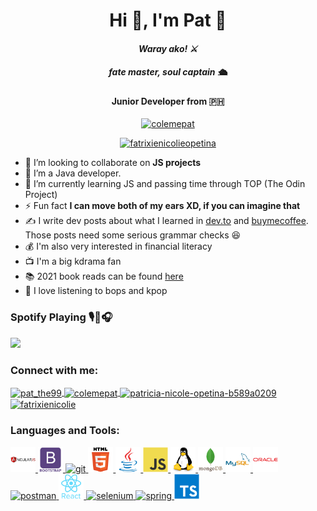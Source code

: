 
<h1 align="center">Hi 👋, I'm Pat 👧</h1>
<h4 align="center"><em>Waray ako! ⚔️</em></h4>
<h5 align="center"><em>fate master, soul captain 🛳️</em></h5>
<h4 align="center">Junior Developer from 🇵🇭</h4>
<p align="center"> 
  <a href="https://twitter.com/colemepat" target="blank">
    <img src="https://img.shields.io/twitter/follow/colemepat?logo=twitter&style=for-the-badge" alt="colemepat" />
  </a>
</p>
<p align="center"> 
  <a href="https://github.com/ryo-ma/github-profile-trophy">
    <img src="https://github-profile-trophy.vercel.app/?username=fatrixienicolieopetina&theme=onedark" alt="fatrixienicolieopetina"/>
  </a>
</p>

- 👯 I’m looking to collaborate on **JS projects**
- 👀 I’m a Java developer.
- 🌱 I’m currently learning JS and passing time through TOP (The Odin Project)
- ⚡ Fun fact **I can move both of my ears XD, if you can imagine that**
- ✍️ I write dev posts about what I learned in <a href="https://dev.to/pat_the99">dev.to</a> and <a href="https://www.buymeacoffee.com/patthe99">buymecoffee</a>. Those posts need some serious grammar checks 😆
- 💰 I'm also very interested in financial literacy
- 📺 I'm a big kdrama fan
- 📚 2021 book reads can be found <a href="https://fatrixienicolieopetina.github.io/book-library/">here</a> 
- 💓 I love listening to bops and kpop

<p align="left">
  <h3>Spotify Playing 🎙️💃🎧</h3>
  <a href="https://spotify-github-profile.vercel.app/api/view.svg?uid=patricianicole5899&redirect=true">
    <img src = "https://spotify-github-profile.vercel.app/api/view.svg?uid=patricianicole5899&cover_image=true&theme=default"/>
  </a>
 </p>

<h3 align="left">Connect with me:</h3>
<p align="left">
  <a href="https://dev.to/pat_the99" target="blank">
    <img align="center" src="https://cdn.jsdelivr.net/npm/simple-icons@3.0.1/icons/dev-dot-to.svg" alt="pat_the99" height="30" width="40" />
  </a>
  <a href="https://twitter.com/colemepat" target="blank"><img align="center" src="https://raw.githubusercontent.com/rahuldkjain/github-profile-readme-generator/6253936f99716cd30c07055d5d10e9332af37171/src/images/icons/Social/twitter.svg" alt="colemepat" height="30" width="40" />
  </a>
  <a href="https://linkedin.com/in/patricia-nicole-opetina-b589a0209" target="blank">
    <img align="center" src="https://raw.githubusercontent.com/rahuldkjain/github-profile-readme-generator/6253936f99716cd30c07055d5d10e9332af37171/src/images/icons/Social/linked-in-alt.svg" alt="patricia-nicole-opetina-b589a0209" height="30" width="40" />
  </a>
  <a href="https://stackoverflow.com/users/15243804/fatrixienicolie" target="blank">
    <img align="center" src="https://raw.githubusercontent.com/rahuldkjain/github-profile-readme-generator//6253936f99716cd30c07055d5d10e9332af37171/src/images/icons/Social/stack-overflow.svg" alt="fatrixienicolie" height="30" width="40" />
  </a>
</p>

<h3 align="left">Languages and Tools:</h3>
  <p align="left"> 
  <a href="https://angular.io" target="_blank"> 
    <img src="https://raw.githubusercontent.com/devicons/devicon/master/icons/angularjs/angularjs-original-wordmark.svg" alt="angularjs" width="40" height="40"/> 
  </a> 
  <a href="https://getbootstrap.com" target="_blank"> 
    <img src="https://raw.githubusercontent.com/devicons/devicon/master/icons/bootstrap/bootstrap-plain-wordmark.svg" alt="bootstrap" width="40" height="40"/> 
  </a> 
  <a href="https://git-scm.com/" target="_blank"> 
    <img src="https://www.vectorlogo.zone/logos/git-scm/git-scm-icon.svg" alt="git" width="40" height="40"/> 
  </a> 
  <a href="https://www.w3.org/html/" target="_blank"> 
    <img src="https://raw.githubusercontent.com/devicons/devicon/master/icons/html5/html5-original-wordmark.svg" alt="html5" width="40" height="40"/> 
  </a> 
  <a href="https://www.java.com" target="_blank"> 
    <img src="https://raw.githubusercontent.com/devicons/devicon/master/icons/java/java-original.svg" alt="java" width="40" height="40"/> 
  </a> 
  <a href="https://developer.mozilla.org/en-US/docs/Web/JavaScript" target="_blank"> 
    <img src="https://raw.githubusercontent.com/devicons/devicon/master/icons/javascript/javascript-original.svg" alt="javascript" width="40" height="40"/> 
  </a> 
  <a href="https://www.linux.org/" target="_blank"> 
    <img src="https://raw.githubusercontent.com/devicons/devicon/master/icons/linux/linux-original.svg" alt="linux" width="40" height="40"/> 
  </a> 
  <a href="https://www.mongodb.com/" target="_blank"> 
    <img src="https://raw.githubusercontent.com/devicons/devicon/master/icons/mongodb/mongodb-original-wordmark.svg" alt="mongodb" width="40" height="40"/> 
  </a> 
  <a href="https://www.mysql.com/" target="_blank"> 
    <img src="https://raw.githubusercontent.com/devicons/devicon/master/icons/mysql/mysql-original-wordmark.svg" alt="mysql" width="40" height="40"/> 
  </a> 
  <a href="https://www.oracle.com/" target="_blank"> 
    <img src="https://raw.githubusercontent.com/devicons/devicon/master/icons/oracle/oracle-original.svg" alt="oracle" width="40" height="40"/> 
  </a> 
  <a href="https://postman.com" target="_blank"> 
    <img src="https://www.vectorlogo.zone/logos/getpostman/getpostman-icon.svg" alt="postman" width="40" height="40"/> 
  </a> 
  <a href="https://reactjs.org/" target="_blank"> 
    <img src="https://raw.githubusercontent.com/devicons/devicon/master/icons/react/react-original-wordmark.svg" alt="react" width="40" height="40"/> 
  </a> 
  <a href="https://www.selenium.dev" target="_blank"> 
    <img src="https://raw.githubusercontent.com/detain/svg-logos/780f25886640cef088af994181646db2f6b1a3f8/svg/selenium-logo.svg" alt="selenium" width="40" height="40"/> 
  </a> 
  <a href="https://spring.io/" target="_blank"> 
    <img src="https://www.vectorlogo.zone/logos/springio/springio-icon.svg" alt="spring" width="40" height="40"/> 
  </a> 
  <a href="https://www.typescriptlang.org/" target="_blank"> 
    <img src="https://raw.githubusercontent.com/devicons/devicon/master/icons/typescript/typescript-original.svg" alt="typescript" width="40" height="40"/> 
  </a> 
</p>


